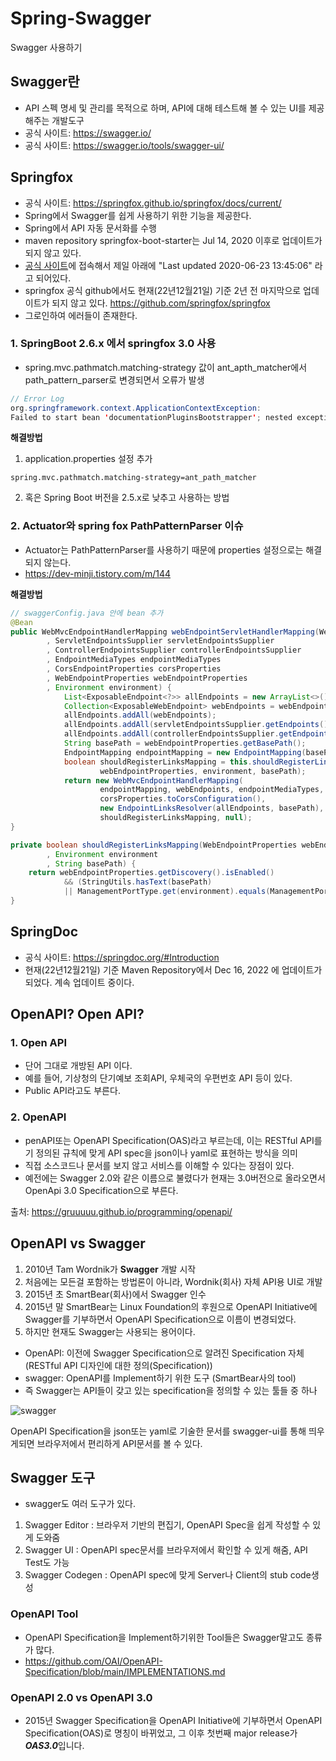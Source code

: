 # Spring-Swagger
Swagger 사용하기

## Swagger란 ##
- API 스펙 명세 및 관리를 목적으로 하며, API에 대해 테스트해 볼 수 있는 UI를 제공해주는 개발도구
- 공식 사이트: https://swagger.io/
- 공식 사이트: https://swagger.io/tools/swagger-ui/

## Springfox ##
- 공식 사이트: https://springfox.github.io/springfox/docs/current/
- Spring에서 Swagger를 쉽게 사용하기 위한 기능을 제공한다. 
- Spring에서 API 자동 문서화를 수행
- maven repository springfox-boot-starter는 Jul 14, 2020 이후로 업데이트가 되지 않고 있다.
- [공식 사이트](https://springfox.github.io/springfox/docs/current/)에 접속해서 제일 아래에 "Last updated 2020-06-23 13:45:06" 라고 되어있다.
- springfox 공식 github에서도 현재(22년12월21일) 기준 2년 전 마지막으로 업데이트가 되지 않고 있다. https://github.com/springfox/springfox
- 그로인하여 에러들이 존재한다.

### 1. SpringBoot 2.6.x 에서 springfox 3.0 사용 ###
- spring.mvc.pathmatch.matching-strategy 값이 ant_apth_matcher에서 path_pattern_parser로 변경되면서 오류가 발생
 ````java
 // Error Log
org.springframework.context.ApplicationContextException: 
Failed to start bean 'documentationPluginsBootstrapper'; nested exception is java.lang.NullPointerException
  ````
  
**해결방법**
1. application.properties 설정 추가
  ````propeties
  spring.mvc.pathmatch.matching-strategy=ant_path_matcher
  ````

2. 혹은 Spring Boot 버전을 2.5.x로 낮추고 사용하는 방법

### 2. Actuator와 spring fox PathPatternParser 이슈 ###
- Actuator는 PathPatternParser를 사용하기 때문에 properties 설정으로는 해결되지 않는다.
- https://dev-minji.tistory.com/m/144

**해결방법**
````java
// swaggerConfig.java 안에 bean 추가
@Bean
public WebMvcEndpointHandlerMapping webEndpointServletHandlerMapping(WebEndpointsSupplier webEndpointsSupplier
		, ServletEndpointsSupplier servletEndpointsSupplier
		, ControllerEndpointsSupplier controllerEndpointsSupplier
		, EndpointMediaTypes endpointMediaTypes
		, CorsEndpointProperties corsProperties
		, WebEndpointProperties webEndpointProperties
		, Environment environment) {
	        List<ExposableEndpoint<?>> allEndpoints = new ArrayList<>();
	        Collection<ExposableWebEndpoint> webEndpoints = webEndpointsSupplier.getEndpoints();
	        allEndpoints.addAll(webEndpoints);
	        allEndpoints.addAll(servletEndpointsSupplier.getEndpoints());
	        allEndpoints.addAll(controllerEndpointsSupplier.getEndpoints());
	        String basePath = webEndpointProperties.getBasePath();
	        EndpointMapping endpointMapping = new EndpointMapping(basePath);
	        boolean shouldRegisterLinksMapping = this.shouldRegisterLinksMapping(
            		webEndpointProperties, environment, basePath);
	        return new WebMvcEndpointHandlerMapping(
            		endpointMapping, webEndpoints, endpointMediaTypes, 
                    corsProperties.toCorsConfiguration(), 
                    new EndpointLinksResolver(allEndpoints, basePath), 
                    shouldRegisterLinksMapping, null);
}

private boolean shouldRegisterLinksMapping(WebEndpointProperties webEndpointProperties
		, Environment environment
		, String basePath) {
	return webEndpointProperties.getDiscovery().isEnabled() 
			&& (StringUtils.hasText(basePath) 
			|| ManagementPortType.get(environment).equals(ManagementPortType.DIFFERENT));
}

````

## SpringDoc ###
- 공식 사이트: https://springdoc.org/#Introduction
- 현재(22년12월21일) 기준 Maven Repository에서 Dec 16, 2022 에 업데이트가 되었다. 계속 업데이트 중이다.

## OpenAPI? Open API? ##

### 1. Open API ###
- 단어 그대로 개방된 API 이다.
- 예를 들어, 기상청의 단기예보 조회API, 우체국의 우편번호 API 등이 있다. 
- Public API라고도 부른다.

### 2. OpenAPI ###
- penAPI또는 OpenAPI Specification(OAS)라고 부르는데, 이는 RESTful API를 기 정의된 규칙에 맞게 API spec을 json이나 yaml로 표현하는 방식을 의미
- 직접 소스코드나 문서를 보지 않고 서비스를 이해할 수 있다는 장점이 있다.
- 예전에는 Swagger 2.0와 같은 이름으로 불렸다가 현재는 3.0버전으로 올라오면서 OpenApi 3.0 Specification으로 부른다.

출처: https://gruuuuu.github.io/programming/openapi/


## OpenAPI vs Swagger ##
1. 2010년 Tam Wordnik가 **Swagger** 개발 시작   
2. 처음에는 모든걸 포함하는 방법론이 아니라, Wordnik(회사) 자체 API용 UI로 개발    
3. 2015년 초 SmartBear(회사)에서 Swagger 인수   
4. 2015년 말 SmartBear는 Linux Foundation의 후원으로 OpenAPI Initiative에 Swagger를 기부하면서 OpenAPI Specification으로 이름이 변경되었다.
5. 하지만 현재도 Swagger는 사용되는 용어이다.
  - OpenAPI: 이전에 Swagger Specification으로 알려진 Specification 자체 (RESTful API 디자인에 대한 정의(Specification))
  - swagger: OpenAPI를 Implement하기 위한 도구 (SmartBear사의 tool)
  - 즉 Swagger는 API들이 갖고 있는 specification을 정의할 수 있는 툴들 중 하나


![swagger](https://user-images.githubusercontent.com/24876345/208798428-82d1df31-9590-400d-b710-5300853a288d.png)

OpenAPI Specification을 json또는 yaml로 기술한 문서를 swagger-ui를 통해 띄우게되면 브라우저에서 편리하게 API문서를 볼 수 있다.


## Swagger 도구 ##
- swagger도 여러 도구가 있다.
1. Swagger Editor : 브라우저 기반의 편집기, OpenAPI Spec을 쉽게 작성할 수 있게 도와줌
2. Swagger UI : OpenAPI spec문서를 브라우저에서 확인할 수 있게 해줌, API Test도 가능
3. Swagger Codegen : OpenAPI spec에 맞게 Server나 Client의 stub code생성

### OpenAPI Tool ###
- OpenAPI  Specification을 Implement하기위한 Tool들은 Swagger말고도 종류가 많다.
- https://github.com/OAI/OpenAPI-Specification/blob/main/IMPLEMENTATIONS.md


### OpenAPI 2.0 vs OpenAPI 3.0 ###
- 2015년 Swagger Specification을 OpenAPI Initiative에 기부하면서 OpenAPI Specification(OAS)로 명칭이 바뀌었고, 그 이후 첫번째 major release가 ***OAS3.0***입니다.
